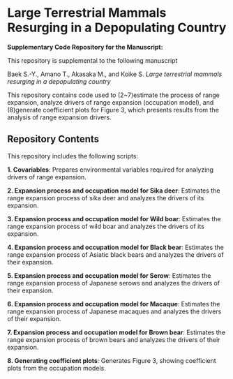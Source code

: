 # Large Terrestrial Mammals Resurging in a Depopulating Country

**Supplementary Code Repository for the Manuscript:**

This repository is supplemental to the following manuscript

Baek S.-Y., Amano T., Akasaka M., and Koike S.  *Large terrestrial mammals resurging in a depopulating country*

This repository contains code used to (2~7)estimate the process of range expansion, analyze drivers of range expansion (occupation model), and (8)generate coefficient plots for Figure 3, which presents results from the analysis of range expansion drivers.

## Repository Contents

This repository includes the following scripts:


**1. Covariables**: Prepares environmental variables required for analyzing drivers of range expansion.

**2. Expansion process and occupation model for Sika deer**: Estimates the range expansion process of sika deer and analyzes the drivers of its expansion.

**3. Expansion process and occupation model for Wild boar**: Estimates the range expansion process of wild boar and analyzes the drivers of its expansion.

**4. Expansion process and occupation model for Black bear**: Estimates the range expansion process of Asiatic black bears and analyzes the drivers of their expansion.

**5. Expansion process and occupation model for Serow**: Estimates the range expansion process of Japanese serows and analyzes the drivers of their expansion.

**6. Expansion process and occupation model for Macaque**: Estimates the range expansion process of Japanese macaques and analyzes the drivers of their expansion.

**7. Expansion process and occupation model for Brown bear**: Estimates the range expansion process of brown bears and analyzes the drivers of their expansion.

**8. Generating coefficient plots**: Generates Figure 3, showing coefficient plots from the occupation models.

